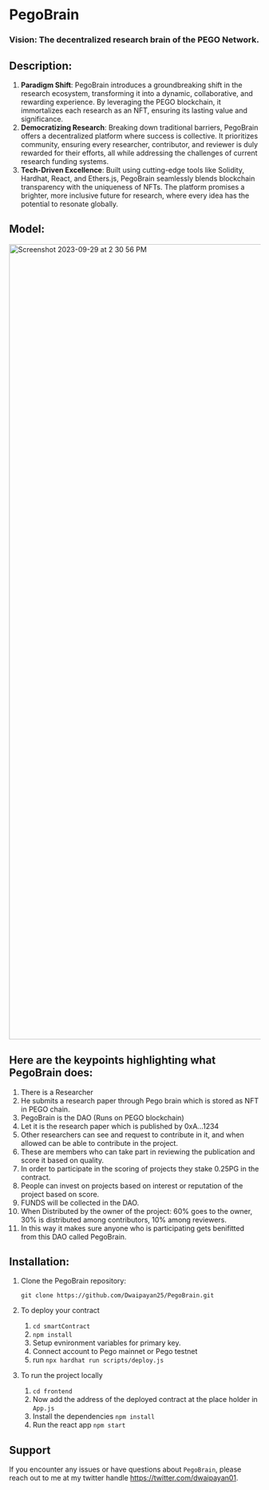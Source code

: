 # PegoBrain

### **Vision:** The decentralized research brain of the PEGO Network.

## Description:

1. **Paradigm Shift**: PegoBrain introduces a groundbreaking shift in the research ecosystem, transforming it into a dynamic, collaborative, and rewarding experience. By leveraging the PEGO blockchain, it immortalizes each research as an NFT, ensuring its lasting value and significance.
2. **Democratizing Research**: Breaking down traditional barriers, PegoBrain offers a decentralized platform where success is collective. It prioritizes community, ensuring every researcher, contributor, and reviewer is duly rewarded for their efforts, all while addressing the challenges of current research funding systems.
3. **Tech-Driven Excellence**: Built using cutting-edge tools like Solidity, Hardhat, React, and Ethers.js, PegoBrain seamlessly blends blockchain transparency with the uniqueness of NFTs. The platform promises a brighter, more inclusive future for research, where every idea has the potential to resonate globally.

## Model:
<img width="1590" alt="Screenshot 2023-09-29 at 2 30 56 PM" src="https://github.com/Dwaipayan25/PegoBrain/assets/91361409/9235ff4f-2cf6-4512-aaca-a2e887352a20">



## Here are the keypoints highlighting what PegoBrain does:

1. There is a Researcher
2. He submits a research paper through Pego brain which is stored as NFT in PEGO chain.
3. PegoBrain is the DAO (Runs on PEGO blockchain)
4. Let it is the research paper which is published by 0xA...1234
5. Other researchers can see and request to contribute in it, and when allowed can be able to contribute in the project.
6. These are members who can take part in reviewing the publication and score it based on quality.
7. In order to participate in the scoring of projects they stake 0.25PG in the contract.
8. People can invest on projects based on interest or reputation of the project based on score.
9. FUNDS will be collected in the DAO.
10. When Distributed by the owner of the project: 60% goes to the owner, 30% is distributed among contributors, 10% among reviewers.
11. In this way it makes sure anyone who is participating gets benifitted from this DAO called PegoBrain.

## Installation:

1. Clone the PegoBrain repository: 
    
    `git clone https://github.com/Dwaipayan25/PegoBrain.git`
    
2. To deploy your contract 
    1. `cd smartContract`
    2. `npm install`
    3. Setup evnironment variables for primary key.
    4. Connect account to Pego mainnet or Pego testnet
    5. run `npx hardhat run scripts/deploy.js`
3. To run the project locally
    1. `cd frontend`
    2. Now add the address of the deployed contract at the place holder in `App.js`
    3. Install the dependencies `npm install`
    4. Run the react app `npm start`

## Support

If you encounter any issues or have questions about `PegoBrain`, please reach out to me at my twitter handle https://twitter.com/dwaipayan01.
